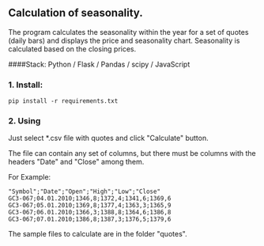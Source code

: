 ## Calculation of seasonality.
The program calculates the seasonality within the year for a set of quotes (daily bars)
and displays the price and seasonality chart. Seasonality is calculated based on the
closing prices.

####Stack:
Python / Flask / Pandas / scipy / JavaScript

### 1. Install:
```
pip install -r requirements.txt

```
### 2. Using
Just select *.csv file with quotes and click "Calculate" button.

The file can contain any set of columns, but there must be columns with the headers "Date" and "Close" among them.

For Example:
```
"Symbol";"Date";"Open";"High";"Low";"Close"
GC3-067;04.01.2010;1346,8;1372,4;1341,6;1369,6
GC3-067;05.01.2010;1369,8;1377,4;1363,3;1365,9
GC3-067;06.01.2010;1366,3;1388,8;1364,6;1386,8
GC3-067;07.01.2010;1386,8;1387,3;1376,5;1379,6
```

The sample files to calculate are in the folder "quotes".


   